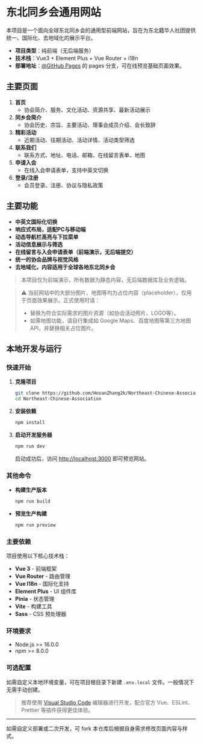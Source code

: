 # 东北同乡会通用网站

本项目是一个面向全球东北同乡会的通用型前端网站，旨在为东北籍华人社团提供统一、国际化、去地域化的展示平台。

- **项目类型**：纯前端（无后端服务）
- **技术栈**：Vue3 + Element Plus + Vue Router + i18n
- **部署地址**：[@GitHub Pages](https://github.com/HovanZhang2k/Northeast-Chinese-Association.git) 的 pages 分支，可在线预览基础页面效果。

## 主要页面

1. **首页**
   - 协会简介、服务、文化活动、资源共享、最新活动展示
2. **同乡会简介**
   - 协会历史、宗旨、主要活动、理事会成员介绍、会长致辞
3. **精彩活动**
   - 近期活动、往期活动、活动详情、活动类型筛选
4. **联系我们**
   - 联系方式、地址、电话、邮箱、在线留言表单、地图
5. **申请入会**
   - 在线入会申请表单，支持中英文切换
6. **登录/注册**
   - 会员登录、注册、协议与隐私政策

## 主要功能
- **中英文国际化切换**
- **响应式布局，适配PC与移动端**
- **动态导航栏高亮与下拉菜单**
- **活动信息展示与筛选**
- **在线留言与入会申请表单（前端演示，无后端提交）**
- **统一的协会品牌与视觉风格**
- **去地域化，内容适用于全球各地东北同乡会**

> 本项目仅为前端演示，所有数据为静态内容，无后端数据库及业务逻辑。

> ⚠️ 当前网站中的大部分图片、地图等均为占位内容（placeholder），仅用于页面效果展示。正式使用时请：
> - 替换为符合实际需求的图片资源（如协会活动照片、LOGO等）。
> - 如需地图功能，请自行集成如 Google Maps、百度地图等第三方地图API，并替换相关占位图片。

## 本地开发与运行

### 快速开始

1. **克隆项目**
   ```bash
   git clone https://github.com/HovanZhang2k/Northeast-Chinese-Association.git
   cd Northeast-Chinese-Association
   ```

2. **安装依赖**
   ```bash
   npm install
   ```

3. **启动开发服务器**
   ```bash
   npm run dev
   ```
   
   启动成功后，访问 [http://localhost:3000](http://localhost:3000) 即可预览网站。

### 其他命令

- **构建生产版本**
  ```bash
  npm run build
  ```

- **预览生产构建**
  ```bash
  npm run preview
  ```

### 主要依赖

项目使用以下核心技术栈：
- **Vue 3** - 前端框架
- **Vue Router** - 路由管理
- **Vue I18n** - 国际化支持
- **Element Plus** - UI 组件库
- **Pinia** - 状态管理
- **Vite** - 构建工具
- **Sass** - CSS 预处理器

### 环境要求

- Node.js >= 16.0.0
- npm >= 8.0.0

### 可选配置

如需自定义本地环境变量，可在项目根目录下新建 `.env.local` 文件。一般情况下无需手动创建。

> 推荐使用 [Visual Studio Code](https://code.visualstudio.com/) 编辑器进行开发，配合官方 Vue、ESLint、Prettier 等插件获得更佳体验。

---

如需自定义部署或二次开发，可 fork 本仓库后根据自身需求修改页面内容与样式。 